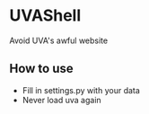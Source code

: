 # UVAShell

Avoid UVA's awful website

## How to use

* Fill in settings.py with your data
* Never load uva again
